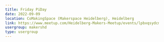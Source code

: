 ```yaml
---
title: Friday PiDay
date: 2022-09-09
location: CoMakingSpace (Makerspace Heidelberg), Heidelberg
link: https://www.meetup.com/Heidelberg-Makers-Meetup/events/lpbxqsydcmbmb/
usergroup: makershd
type: usergroup
---
```

